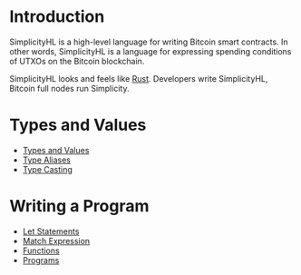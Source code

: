 # Introduction

SimplicityHL is a high-level language for writing Bitcoin smart contracts.
In other words, SimplicityHL is a language for expressing spending conditions of UTXOs on the Bitcoin blockchain.

SimplicityHL looks and feels like [Rust](https://www.rust-lang.org/).
Developers write SimplicityHL, Bitcoin full nodes run Simplicity.

# Types and Values
- [Types and Values](./type.md)
- [Type Aliases](./type_alias.md)
- [Type Casting](./type_casting.md)

# Writing a Program
- [Let Statements](./let_statement.md)
- [Match Expression](./match_expression.md)
- [Functions](./function.md)
- [Programs](./program.md)

